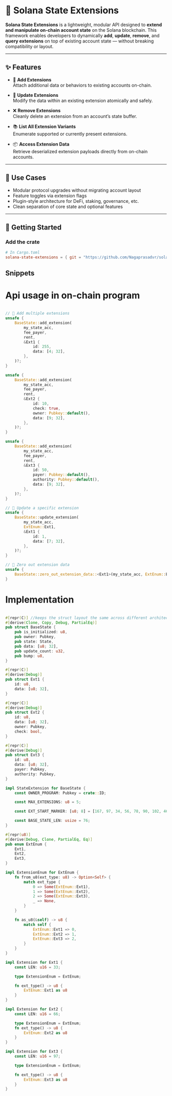 # 🧬 Solana State Extensions

**Solana State Extensions** is a lightweight, modular API designed to **extend and manipulate on-chain account state** on the Solana blockchain. This framework enables developers to dynamically **add**, **update**, **remove**, and **query extensions** on top of existing account state — without breaking compatibility or layout.

---

## ✨ Features

- 🔧 **Add Extensions**  
  Attach additional data or behaviors to existing accounts on-chain.

- 📝 **Update Extensions**  
  Modify the data within an existing extension atomically and safely.

- ❌ **Remove Extensions**  
  Cleanly delete an extension from an account’s state buffer.

- 📚 **List All Extension Variants**  
  Enumerate supported or currently present extensions.

- 📦 **Access Extension Data**  
  Retrieve deserialized extension payloads directly from on-chain accounts.

---

## 🧩 Use Cases

- Modular protocol upgrades without migrating account layout
- Feature toggles via extension flags
- Plugin-style architecture for DeFi, staking, governance, etc.
- Clean separation of core state and optional features

---

## 🚀 Getting Started

### Add the crate

```toml
# In Cargo.toml
solana-state-extensions = { git = "https://github.com/Nagaprasadvr/solana-state-extensions", branch = "main" }

```

## Snippets

# Api usage in on-chain program

```rust

// 🧩 Add multiple extensions
unsafe {
    BaseState::add_extension(
        my_state_acc,
        fee_payer,
        rent,
        &Ext1 {
            id: 255,
            data: [4; 32],
        },
    )?;
}

unsafe {
    BaseState::add_extension(
        my_state_acc,
        fee_payer,
        rent,
        &Ext2 {
            id: 10,
            check: true,
            owner: Pubkey::default(),
            data: [9; 32],
        },
    )?;
}

unsafe {
    BaseState::add_extension(
        my_state_acc,
        fee_payer,
        rent,
        &Ext3 {
            id: 50,
            payer: Pubkey::default(),
            authority: Pubkey::default(),
            data: [9; 32],
        },
    )?;
}

// 🔁 Update a specific extension
unsafe {
    BaseState::update_extension(
        my_state_acc,
        ExtEnum::Ext1,
        &Ext1 {
            id: 1,
            data: [7; 32],
        },
    )?;
}

// 🧽 Zero out extension data
unsafe {
    BaseState::zero_out_extension_data::<Ext1>(my_state_acc, ExtEnum::Ext1)?;
}

```

# Implementation

```rust

#[repr(C)] //keeps the struct layout the same across different architectures
#[derive(Clone, Copy, Debug, PartialEq)]
pub struct BaseState {
    pub is_initialized: u8,
    pub owner: Pubkey,
    pub state: State,
    pub data: [u8; 32],
    pub update_count: u32,
    pub bump: u8,
}

#[repr(C)]
#[derive(Debug)]
pub struct Ext1 {
    id: u8,
    data: [u8; 32],
}

#[repr(C)]
#[derive(Debug)]
pub struct Ext2 {
    id: u8,
    data: [u8; 32],
    owner: Pubkey,
    check: bool,
}

#[repr(C)]
#[derive(Debug)]
pub struct Ext3 {
    id: u8,
    data: [u8; 32],
    payer: Pubkey,
    authority: Pubkey,
}

impl StateExtension for BaseState {
    const OWNER_PROGRAM: Pubkey = crate::ID;

    const MAX_EXTENSIONS: u8 = 5;

    const EXT_START_MARKER: [u8; 8] = [167, 97, 34, 56, 78, 90, 102, 46];

    const BASE_STATE_LEN: usize = 76;
}

#[repr(u8)]
#[derive(Debug, Clone, PartialEq, Eq)]
pub enum ExtEnum {
    Ext1,
    Ext2,
    Ext3,
}

impl ExtensionEnum for ExtEnum {
    fn from_u8(ext_type: u8) -> Option<Self> {
        match ext_type {
            0 => Some(ExtEnum::Ext1),
            1 => Some(ExtEnum::Ext2),
            2 => Some(ExtEnum::Ext3),
            _ => None,
        }
    }

    fn as_u8(&self) -> u8 {
        match self {
            ExtEnum::Ext1 => 0,
            ExtEnum::Ext2 => 1,
            ExtEnum::Ext3 => 2,
        }
    }
}

impl Extension for Ext1 {
    const LEN: u16 = 33;

    type ExtensionEnum = ExtEnum;

    fn ext_type() -> u8 {
        ExtEnum::Ext1 as u8
    }
}

impl Extension for Ext2 {
    const LEN: u16 = 66;

    type ExtensionEnum = ExtEnum;
    fn ext_type() -> u8 {
        ExtEnum::Ext2 as u8
    }
}

impl Extension for Ext3 {
    const LEN: u16 = 97;

    type ExtensionEnum = ExtEnum;

    fn ext_type() -> u8 {
        ExtEnum::Ext3 as u8
    }
}

```
